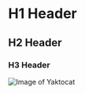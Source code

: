 # H1 Header
## H2 Header
### H3 Header


![Image of Yaktocat](https://octodex.github.com/images/yaktocat.png)
